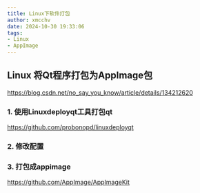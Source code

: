```yaml
---
title: Linux下软件打包
author: xmcchv
date: 2024-10-30 19:33:06
tags: 
- Linux
- AppImage
---
```


## Linux 将Qt程序打包为AppImage包

https://blog.csdn.net/no_say_you_know/article/details/134212620


### 1. 使用Linuxdeployqt工具打包qt

https://github.com/probonopd/linuxdeployqt

### 2. 修改配置


### 3. 打包成appimage

https://github.com/AppImage/AppImageKit